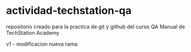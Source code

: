 # actividad-techstation-qa
repositorio creado para la practica de git y github del curso QA Manual de TechStation Academy

v1 - modificacion nueva rama
